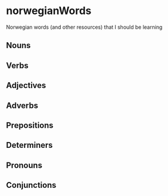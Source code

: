 # norwegianWords
Norwegian words (and other resources) that I should be learning

## Nouns

## Verbs

## Adjectives

## Adverbs

## Prepositions

## Determiners

## Pronouns

## Conjunctions
